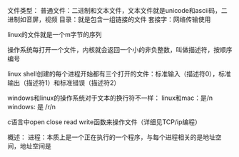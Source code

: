 文件类型：
普通文件：二进制和文本文件，文本文件就是unicode和ascii码，二进制如音屏，视频
目录：就是包含一组链接的文件
套接字：网络传输使用

linux的文件就是一个m字节的序列

操作系统每打开一个文件，内核就会返回一个小的非负整数，叫做描述符，按顺序编号

linux shell创建的每个进程开始都有三个打开的文件：标准输入（描述符0），标准输出（描述符1）和标准错误（描述符2）

windows和linux的操作系统对于文本的换行符不一样：
linux和mac：是/n
windows: 是 /r/n

c语言中open close read write函数来操作文件（详细见TCP/ip编程）

概述：
进程：本质上是一个正在执行的一个程序，与每个进程相关的是地址空间，地址空间是





